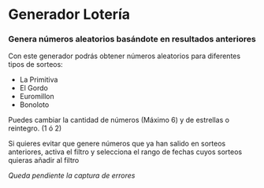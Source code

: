 # Generador Lotería

### Genera números aleatorios basándote en resultados anteriores

Con este generador podrás obtener números aleatorios para diferentes tipos de sorteos:
- La Primitiva
- El Gordo
- Euromillon
- Bonoloto

Puedes cambiar la cantidad de números (Máximo 6) y de estrellas o reintegro. (1 ó 2)

Si quieres evitar que genere números que ya han salido en sorteos anteriores,
activa el filtro y selecciona el rango de fechas cuyos sorteos quieras añadir al filtro


*Queda pendiente la captura de errores*

